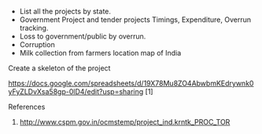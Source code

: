 - List all the projects by state. 
- Government Project and tender projects Timings, Expenditure, Overrun tracking.
- Loss to government/public by overrun. 
- Corruption 
- Milk collection from farmers location map of India

Create a skeleton of the project

https://docs.google.com/spreadsheets/d/19X78Mu8ZO4AbwbmKEdrywnk0yFyZLDvXsa58gp-0lD4/edit?usp=sharing [1]

References

1. http://www.cspm.gov.in/ocmstemp/project_ind.krntk_PROC_TOR 
